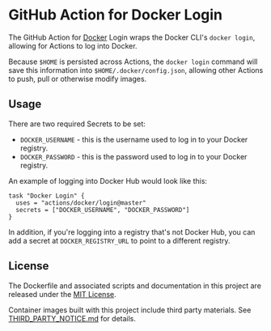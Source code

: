 # GitHub Action for Docker Login

The GitHub Action for [Docker](https://docker.com/) Login wraps the Docker CLI's `docker login`, allowing for Actions to log into Docker.

Because `$HOME` is persisted across Actions, the `docker login` command will save this information into `$HOME/.docker/config.json`, allowing other Actions to push, pull or otherwise modify images.

## Usage

There are two required Secrets to be set:

* `DOCKER_USERNAME` - this is the username used to log in to your Docker registry.
* `DOCKER_PASSWORD` - this is the password used to log in to your Docker registry.

An example of logging into Docker Hub would look like this:

```
task "Docker Login" {
  uses = "actions/docker/login@master"
  secrets = ["DOCKER_USERNAME", "DOCKER_PASSWORD"]
}
```

In addition, if you're logging into a registry that's not Docker Hub, you can add a secret at `DOCKER_REGISTRY_URL` to point to a different registry.

## License

The Dockerfile and associated scripts and documentation in this project are released under the [MIT License](LICENSE.md).

Container images built with this project include third party materials. See [THIRD_PARTY_NOTICE.md](THIRD_PARTY_NOTICE.md) for details.
